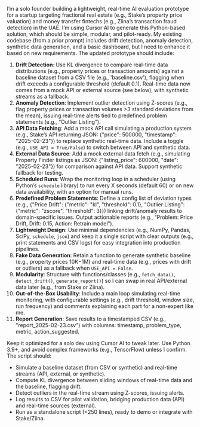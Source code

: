 I’m a solo founder building a lightweight, real-time AI evaluation prototype for a startup targeting fractional real estate (e.g., Stake’s property price valuation) and money transfer fintechs (e.g., Ziina’s transaction fraud detection) in the UAE. I’m using Cursor AI to generate this Python-based solution, which should be simple, modular, and pilot-ready. My existing codebase (from a prior prompt) includes drift detection, anomaly detection, synthetic data generation, and a basic dashboard, but I need to enhance it based on new requirements. The updated prototype should include:

1. **Drift Detection**: Use KL divergence to compare real-time data distributions (e.g., property prices or transaction amounts) against a baseline dataset from a CSV file (e.g., 'baseline.csv'), flagging when drift exceeds a configurable threshold (default 0.1). Real-time data now comes from a mock API or external source (see below), with synthetic streams as a fallback.
2. **Anomaly Detection**: Implement outlier detection using Z-scores (e.g., flag property prices or transaction volumes >3 standard deviations from the mean), issuing real-time alerts tied to predefined problem statements (e.g., “Outlier Listing”).
3. **API Data Fetching**: Add a mock API call simulating a production system (e.g., Stake’s API returning JSON: {"price": 500000, "timestamp": "2025-02-23"}) to replace synthetic real-time data. Include a toggle (e.g., `USE_API = True/False`) to switch between API and synthetic data.
4. **External Data Source**: Add a mock external data fetch (e.g., simulating Property Finder listings as JSON: {"listing_price": 600000, "date": "2025-02-23"}) for comparison against API data. Support synthetic fallback for testing.
5. **Scheduled Runs**: Wrap the monitoring loop in a scheduler (using Python’s `schedule` library) to run every X seconds (default 60) or on new data availability, with an option for manual runs.
6. **Predefined Problem Statements**: Define a config list of deviation types (e.g., {"Price Drift": {"metric": "kl", "threshold": 0.1}, "Outlier Listing": {"metric": "zscore", "threshold": 3}}) linking drift/anomaly results to domain-specific issues. Output actionable reports (e.g., “Problem: Price Drift, Drift: 0.15, Action: Retrain model”).
7. **Lightweight Design**: Use minimal dependencies (e.g., NumPy, Pandas, SciPy, `schedule`, `json`) and keep it a single script with clear outputs (e.g., print statements and CSV logs) for easy integration into production pipelines.
8. **Fake Data Generation**: Retain a function to generate synthetic baseline (e.g., property prices $10K-$1M) and real-time data (e.g., prices with drift or outliers) as a fallback when `USE_API = False`.
9. **Modularity**: Structure with functions/classes (e.g., `fetch_data()`, `detect_drift()`, `generate_report()`) so I can swap in real API/external data later (e.g., from Stake or Ziina).
10. **Out-of-the-Box Usability**: Include a main loop simulating real-time monitoring, with configurable settings (e.g., drift threshold, window size, run frequency) and comments explaining each part for a non-expert like me.
11. **Report Generation**: Save results to a timestamped CSV (e.g., "report_2025-02-23.csv") with columns: timestamp, problem_type, metric, action_suggested.

Keep it optimized for a solo dev using Cursor AI to tweak later. Use Python 3.9+, and avoid complex frameworks (e.g., TensorFlow) unless I confirm. The script should:
- Simulate a baseline dataset (from CSV or synthetic) and real-time streams (API, external, or synthetic).
- Compute KL divergence between sliding windows of real-time data and the baseline, flagging drift.
- Detect outliers in the real-time stream using Z-scores, issuing alerts.
- Log results to CSV for pilot validation, bridging production data (API) and real-time sources (external).
- Run as a standalone script (<250 lines), ready to demo or integrate with Stake/Ziina.
